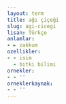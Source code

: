 ```yaml
---
layout: term
title: ağı çiçeği
slug: agi-cicegi
lisan: Türkçe
anlamlar:
- ► zakkum
ozellikler:
- - isim
  - bitki bilimi
ornekler:
- - ''
orneklerkaynak:
- - ''
---
```

